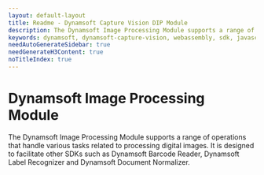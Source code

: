 ```yaml
---
layout: default-layout
title: Readme - Dynamsoft Capture Vision DIP Module
description: The Dynamsoft Image Processing Module supports a range of operations that handle various tasks related to processing digital images.
keywords: dynamsoft, dynamsoft-capture-vision, webassembly, sdk, javascript, typescript, image-processing 
needAutoGenerateSidebar: true
needGenerateH3Content: true
noTitleIndex: true
---
```


# Dynamsoft Image Processing Module 

The Dynamsoft Image Processing Module supports a range of operations that handle various tasks related to processing digital images. It is designed to facilitate other SDKs such as Dynamsoft Barcode Reader, Dynamsoft Label Recognizer and Dynamsoft Document Normalizer. 